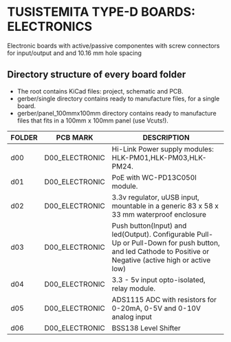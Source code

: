 
# TUSISTEMITA TYPE-D BOARDS: ELECTRONICS


Electronic boards with active/passive componentes with screw connectors for input/output and and 10.16 mm hole spacing

## Directory structure of every board folder

* The root contains KiCad files: project, schematic and PCB.
* gerber/single directory contains ready to manufacture files, for a single board.
* gerber/panel_100mmx100mm directory contains ready to manufacture files that fits in a 100mm x 100mm panel (use Vcuts!).

| FOLDER | PCB MARK       | DESCRIPTION                                     
|--------|----------------|-----------------------------------------------------------
| d00    | D00_ELECTRONIC | Hi-Link Power supply modules: HLK-PM01,HLK-PM03,HLK-PM24.
| d01    | D00_ELECTRONIC | PoE with WC-PD13C050I module.
| d02    | D00_ELECTRONIC | 3.3v regulator, uUSB input, mountable in a generic 83 x 58 x 33 mm waterproof enclosure
| d03    | D00_ELECTRONIC | Push button(Input) and led(Output). Configurable Pull-Up or Pull-Down for push button, and led Cathode to Positive or Negative (active high or active low)
| d04    | D00_ELECTRONIC | 3.3 - 5v input opto-isolated, relay module.
| d05    | D00_ELECTRONIC | ADS1115 ADC with resistors for 0-20mA, 0-5V and 0-10V analog input
| d06    | D00_ELECTRONIC | BSS138 Level Shifter

